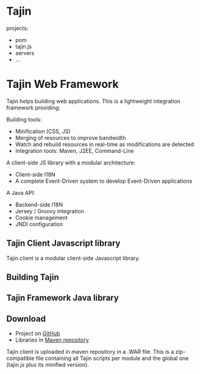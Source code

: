 # Tajin #

projects:
  * pom
  * tajin.js
  * servers
  * ...

# Tajin Web Framework #

Tajin helps building web applications. This is a lightweight integration framework providing:

Building tools:

  * Minification (CSS, JS)
  * Merging of resources to improve bandwidth
  * Watch and rebuild resources in real-time as modifications are detected
  * Integration tools: Maven, J2EE, Command-Line

A client-side JS library with a modular architecture:

  * Client-side I18N
  * A complete Event-Driven system to develop Event-Driven applications

A Java API:

  * Backend-side I18N
  * Jersey / Groovy integration
  * Cookie management
  * JNDI configuration

## Tajin Client Javascript library ##

Tajin client is a modular client-side Javascript library.

## Building Tajin ##



## Tajin Framework Java library ##




## Download ##

  * Project on [GitHub](https://github.com/Ovea/tajin)
  * Libraries in [Maven repository](http://repo1.maven.org/maven2/com/ovea/tajin/)

Tajin client is uploaded in maven repository in a .WAR file. This is a zip-compatible file containing all Tajin scripts per module and the global one (tajin.js plus its minified version).

